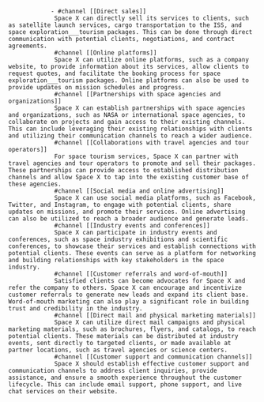 				- #channel [[Direct sales]]
				 Space X can directly sell its services to clients, such as satellite launch services, cargo transportation to the ISS, and space exploration___tourism packages. This can be done through direct communication with potential clients, negotiations, and contract agreements.
				 #channel [[Online platforms]]
				 Space X can utilize online platforms, such as a company website, to provide information about its services, allow clients to request quotes, and facilitate the booking process for space exploration___tourism packages. Online platforms can also be used to provide updates on mission schedules and progress.
				 #channel [[Partnerships with space agencies and organizations]]
				 Space X can establish partnerships with space agencies and organizations, such as NASA or international space agencies, to collaborate on projects and gain access to their existing channels. This can include leveraging their existing relationships with clients and utilizing their communication channels to reach a wider audience.
				 #channel [[Collaborations with travel agencies and tour operators]]
				 For space tourism services, Space X can partner with travel agencies and tour operators to promote and sell their packages. These partnerships can provide access to established distribution channels and allow Space X to tap into the existing customer base of these agencies.
				 #channel [[Social media and online advertising]]
				 Space X can use social media platforms, such as Facebook, Twitter, and Instagram, to engage with potential clients, share updates on missions, and promote their services. Online advertising can also be utilized to reach a broader audience and generate leads.
				 #channel [[Industry events and conferences]]
				 Space X can participate in industry events and conferences, such as space industry exhibitions and scientific conferences, to showcase their services and establish connections with potential clients. These events can serve as a platform for networking and building relationships with key stakeholders in the space industry.
				 #channel [[Customer referrals and word-of-mouth]]
				 Satisfied clients can become advocates for Space X and refer the company to others. Space X can encourage and incentivize customer referrals to generate new leads and expand its client base. Word-of-mouth marketing can also play a significant role in building trust and credibility in the industry.
				 #channel [[Direct mail and physical marketing materials]]
				 Space X can utilize direct mail campaigns and physical marketing materials, such as brochures, flyers, and catalogs, to reach potential clients. These materials can be distributed at industry events, sent directly to targeted clients, or made available at partner locations, such as travel agencies or science centers.
				 #channel [[Customer support and communication channels]]
				 Space X should establish effective customer support and communication channels to address client inquiries, provide assistance, and ensure a smooth experience throughout the customer lifecycle. This can include email support, phone support, and live chat services on their website.



